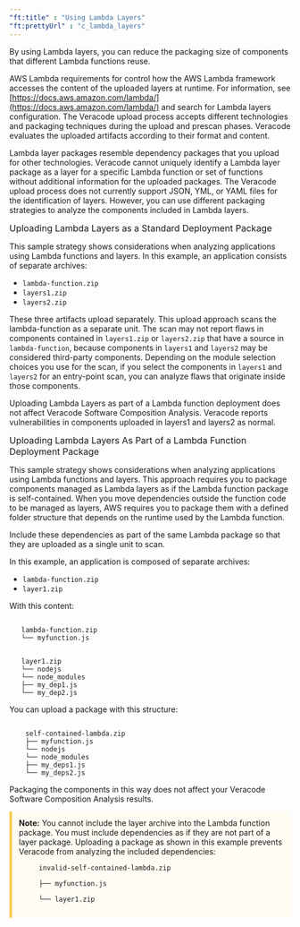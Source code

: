 ```yaml
---
"ft:title" : "Using Lambda Layers"
"ft:prettyUrl" : "c_lambda_layers"
---
```


By using Lambda layers, you can reduce the packaging size of components that different Lambda functions reuse.

AWS Lambda requirements for control how the AWS Lambda framework accesses the content of the uploaded layers at runtime. For information, see [https://docs.aws.amazon.com/lambda/](https://docs.aws.amazon.com/lambda/) and search for Lambda layers configuration. The Veracode upload process accepts different technologies and packaging techniques during the upload and prescan phases. Veracode evaluates the uploaded artifacts according to their format and content.

Lambda layer packages resemble dependency packages that you upload for other technologies. Veracode cannot uniquely identify a Lambda layer package as a layer for a specific Lambda function or set of functions without additional information for the uploaded packages. The Veracode upload process does not currently support JSON, YML, or YAML files for the identification of layers. However, you can use different packaging strategies to analyze the components included in Lambda layers.

<p><span style="font-size: medium;">Uploading Lambda Layers as a Standard Deployment Package</span></p>

This sample strategy shows considerations when analyzing applications using Lambda functions and layers. In this example, an application consists of separate archives:

-   `lambda-function.zip`
-   `layers1.zip`
-   `layers2.zip`

These three artifacts upload separately. This upload approach scans the lambda-function as a separate unit. The scan may not report flaws in components contained in `layers1.zip` or `layers2.zip` that have a source in `lambda-function`, because components in `layers1` and `layers2` may be considered third-party components. Depending on the module selection choices you use for the scan, if you select the components in `layers1` and `layers2` for an entry-point scan, you can analyze flaws that originate inside those components.

Uploading Lambda Layers as part of a Lambda function deployment does not affect Veracode Software Composition Analysis. Veracode reports vulnerabilities in components uploaded in layers1 and layers2 as normal.

<p><span style="font-size: medium;">Uploading Lambda Layers As Part of a Lambda Function Deployment Package</span></p>

This sample strategy shows considerations when analyzing applications using Lambda functions and layers. This approach requires you to package components managed as Lambda layers as if the Lambda function package is self-contained. When you move dependencies outside the function code to be managed as layers, AWS requires you to package them with a defined folder structure that depends on the runtime used by the Lambda function.

Include these dependencies as part of the same Lambda package so that they are uploaded as a single unit to scan.

In this example, an application is composed of separate archives:

-   `lambda-function.zip`
-   `layer1.zip`

With this content:

```

   lambda-function.zip
   └── myfunction.js


   layer1.zip
   └── nodejs
   └── node_modules
   ├── my_dep1.js
   └── my_dep2.js

```

You can upload a package with this structure:

```

    self-contained-lambda.zip
    ├── myfunction.js
    └── nodejs
    └── node_modules
    ├── my_deps1.js
    └── my_deps2.js

```

Packaging the components in this way does not affect your Veracode Software Composition Analysis results.

<p style="background-color:#FFFCF3; padding: 12px; border-left: 5px solid #F7CD55;">
<b>Note:</b> You cannot include the layer archive into the Lambda function package. You must include dependencies as if they are not part of a layer package. Uploading a package as shown in this example prevents Veracode from analyzing the included dependencies:
<br>
<code>
     invalid-self-contained-lambda.zip<br>
     ├── myfunction.js<br>
     └── layer1.zip<br>
</code></p>
